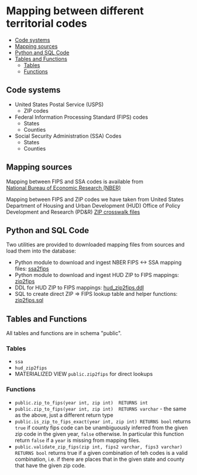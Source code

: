 # Mapping between different territorial codes

<!--toc-->

- [Code systems](#code-systems)
- [Mapping sources](#mapping-sources)
- [Python and SQL Code](#python-and-sql-code)
- [Tables and Functions](#tables-and-functions)
  - [Tables](#tables)
  - [Functions](#functions)

<!--toc-->
<!-- tocstop -->

## Code systems

* United States Postal Service (USPS) 
    * ZIP codes
* Federal Information Processing Standard (FIPS) codes
    * States
    * Counties
* Social Security Administration (SSA) Codes
    * States
    * Counties

## Mapping sources

Mapping between FIPS and SSA codes is available from  
[National Bureau of Economic Research (NBER)](https://www.nber.org/research/data/ssa-federal-information-processing-series-fips-state-and-county-crosswalk)

Mapping between FIPS and ZIP codes we have taken from
United States Department of Housing and Urban Development (HUD)
Office of Policy Development and Research (PD&R) 
[ZIP crosswalk files](https://www.huduser.gov/portal/datasets/usps_crosswalk.html)

## Python and SQL Code

Two utilities are provided to downloaded mapping files from 
sources and load them into the database:

* Python module to download and ingest NBER FIPS <-> SSA mapping files:
    [ssa2fips](../src/python/nsaph/util/ssa2fips.py)
* Python module to download and ingest HUD ZIP to FIPS mappings:
    [zip2fips](../src/python/nsaph/util/zip2fips.py)
* DDL for HUD ZIP to FIPS mappings:
    [hud_zip2fips.ddl](../resources/public/hud_zip2fips.ddl)
* SQL to create direct ZIP => FIPS lookup table and helper functions:
    [zip2fips.sql](../src/sql/zip2fips.sql)

## Tables and Functions

All tables and functions are in schema "public".
                        
### Tables

* `ssa`
* `hud_zip2fips`
* MATERIALIZED VIEW `public.zip2fips` for direct lookups
                       
### Functions

* `public.zip_to_fips(year int, zip int)  RETURNS int`
* `public.zip_to_fips(year int, zip int)  RETURNS varchar` - the same as 
    the above, just a different return type
* `public.is_zip_to_fips_exact(year int, zip int) RETURNS bool` returns 
    `true` if county fips code can be unambiguously inferred from the given 
    zip code in the given year, `false` otherwise. In particular this function
    return `false` if a `year` is missing from mapping files.
* `public.validate_zip_fips(zip int, fips2 varchar, fips3 varchar)  RETURNS bool`
    returns true if a given combination of teh codes is a valid combination,
    i.e. if there are places that in the given state and county that have the
    given zip code.
